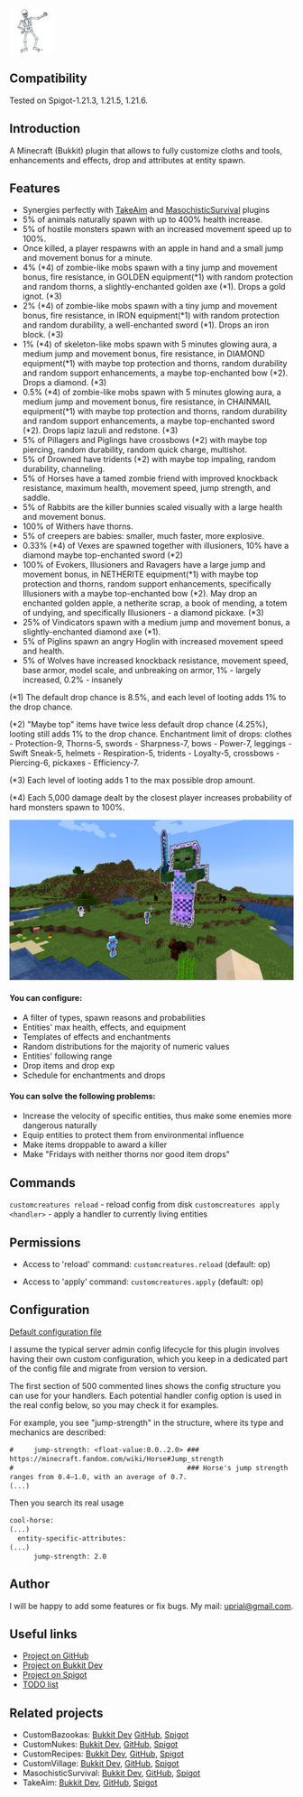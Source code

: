 ![CustomCreatures Logo](images/customcreatures-logo.png)

## Compatibility

Tested on Spigot-1.21.3, 1.21.5, 1.21.6.

## Introduction

A Minecraft (Bukkit) plugin that allows to fully customize cloths and tools, enhancements and effects, drop and attributes at entity spawn.

## Features

* Synergies perfectly with [TakeAim](https://github.com/uprial/takeaim) and [MasochisticSurvival](https://legacy.curseforge.com/minecraft/bukkit-plugins/masochisticsurvival/) plugins
* 5% of animals naturally spawn with up to 400% health increase.
* 5% of hostile monsters spawn with an increased movement speed up to 100%.
* Once killed, a player respawns with an apple in hand and a small jump and movement bonus for a minute.
* 4% (*4) of zombie-like mobs spawn with a tiny jump and movement bonus, fire resistance, in GOLDEN equipment(*1) with random protection and random thorns, a slightly-enchanted golden axe (*1). Drops a gold ignot. (*3)
* 2% (*4) of zombie-like mobs spawn with a tiny jump and movement bonus, fire resistance, in IRON equipment(*1) with random protection and random durability, a well-enchanted sword (*1). Drops an iron block. (*3)
* 1% (*4) of skeleton-like mobs spawn with 5 minutes glowing aura, a medium jump and movement bonus, fire resistance, in DIAMOND equipment(*1) with maybe top protection and thorns, random durability and random support enhancements, a maybe top-enchanted bow (*2). Drops a diamond. (*3)
* 0.5% (*4) of zombie-like mobs spawn with 5 minutes glowing aura, a medium jump and movement bonus, fire resistance, in CHAINMAIL equipment(*1) with maybe top protection and thorns, random durability and random support enhancements, a maybe top-enchanted sword (*2). Drops lapiz lazuli and redstone. (*3)
* 5% of Pillagers and Piglings have crossbows (*2) with maybe top piercing, random durability, random quick charge, multishot.
* 5% of Drowned have tridents (*2) with maybe top impaling, random durability, channeling.
* 5% of Horses have a tamed zombie friend with improved knockback resistance, maximum health, movement speed, jump strength, and saddle.
* 5% of Rabbits are the killer bunnies scaled visually with a large health and movement bonus.
* 100% of Withers have thorns.
* 5% of creepers are babies: smaller, much faster, more explosive.
* 0.33% (*4) of Vexes are spawned together with illusioners, 10% have a diamond maybe top-enchanted sword (*2)
* 100% of Evokers, Illusioners and Ravagers have a large jump and movement bonus, in NETHERITE equipment(*1) with maybe top protection and thorns, random support enhancements, specifically Illusioners with a maybe top-enchanted bow (*2). May drop an enchanted golden apple, a netherite scrap, a book of mending, a totem of undying, and specifically Illusioners - a diamond pickaxe. (*3)
* 25% of Vindicators spawn with a medium jump and movement bonus, a slightly-enchanted diamond axe (*1).
* 5% of Piglins spawn an angry Hoglin with increased movement speed and health.
* 5% of Wolves have increased knockback resistance, movement speed, base armor, model scale, and unbreaking on armor, 1% - largely increased, 0.2% - insanely

(*1) The default drop chance is 8.5%, and each level of looting adds 1% to the drop chance.

(*2) "Maybe top" items have twice less default drop chance (4.25%), looting still adds 1% to the drop chance. Enchantment limit of drops: clothes - Protection-9, Thorns-5, swords - Sharpness-7, bows - Power-7, leggings - Swift Sneak-5, helmets - Respiration-5, tridents - Loyalty-5, crossbows - Piercing-6, pickaxes - Efficiency-7.

(*3) Each level of looting adds 1 to the max possible drop amount.

(*4) Each 5,000 damage dealt by the closest player increases probability of hard monsters spawn to 100%.

![CustomCreatures Promo](images/customcreatures-promo.png)

#### You can configure:
* A filter of types, spawn reasons and probabilities
* Entities' max health, effects, and equipment
* Templates of effects and enchantments
* Random distributions for the majority of numeric values
* Entities' following range
* Drop items and drop exp
* Schedule for enchantments and drops

#### You can solve the following problems:
* Increase the velocity of specific entities, thus make some enemies more dangerous naturally
* Equip entities to protect them from environmental influence
* Make items droppable to award a killer
* Make "Fridays with neither thorns nor good item drops"

## Commands

`customcreatures reload` - reload config from disk
`customcreatures apply <handler>` - apply a handler to currently living entities

## Permissions

* Access to 'reload' command:
`customcreatures.reload` (default: op)

* Access to 'apply' command:
`customcreatures.apply` (default: op)

## Configuration
[Default configuration file](src/main/resources/config.yml)

I assume the typical server admin config lifecycle for this plugin involves having their own custom configuration, which you keep in a dedicated part of the config file and migrate from version to version.

The first section of 500 commented lines shows the config structure you can use for your handlers. Each potential handler config option is used in the real config below, so you may check it for examples.

For example, you see "jump-strength" in the structure, where its type and mechanics are described:

```
#     jump-strength: <float-value:0.0..2.0> ### https://minecraft.fandom.com/wiki/Horse#Jump_strength
#                                           ### Horse's jump strength ranges from 0.4–1.0, with an average of 0.7.
(...)
```

Then you search its real usage

```
cool-horse:
(...)
  entity-specific-attributes:
(...)
      jump-strength: 2.0
```

## Author
I will be happy to add some features or fix bugs. My mail: uprial@gmail.com.

## Useful links
* [Project on GitHub](https://github.com/uprial/customcreatures/)
* [Project on Bukkit Dev](http://dev.bukkit.org/bukkit-plugins/customcreatures/)
* [Project on Spigot](https://www.spigotmc.org/resources/customcreatures.68711/)
* [TODO list](TODO.md)

## Related projects
* CustomBazookas: [Bukkit Dev](https://legacy.curseforge.com/minecraft/bukkit-plugins/custombazookas/) [GitHub](https://github.com/uprial/custombazookas), [Spigot](https://www.spigotmc.org/resources/custombazookas.124997/)
* CustomNukes: [Bukkit Dev](http://dev.bukkit.org/bukkit-plugins/customnukes/), [GitHub](https://github.com/uprial/customnukes), [Spigot](https://www.spigotmc.org/resources/customnukes.68710/)
* CustomRecipes: [Bukkit Dev](https://dev.bukkit.org/projects/custom-recipes), [GitHub](https://github.com/uprial/customrecipes/), [Spigot](https://www.spigotmc.org/resources/customrecipes.89435/)
* CustomVillage: [Bukkit Dev](http://dev.bukkit.org/bukkit-plugins/customvillage/), [GitHub](https://github.com/uprial/customvillage/), [Spigot](https://www.spigotmc.org/resources/customvillage.69170/)
* MasochisticSurvival: [Bukkit Dev](https://legacy.curseforge.com/minecraft/bukkit-plugins/masochisticsurvival/), [GitHub](https://github.com/uprial/masochisticsurvival/), [Spigot](https://www.spigotmc.org/resources/masochisticsurvival.124943/)
* TakeAim: [Bukkit Dev](https://dev.bukkit.org/projects/takeaim), [GitHub](https://github.com/uprial/takeaim), [Spigot](https://www.spigotmc.org/resources/takeaim.68713/)
